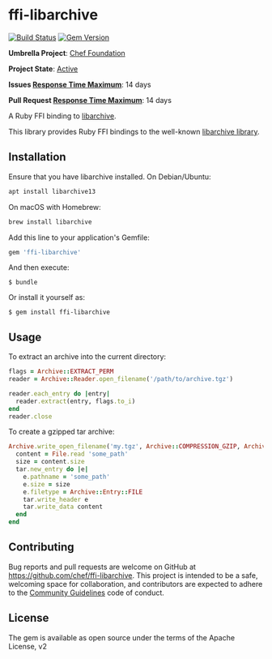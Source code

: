 # ffi-libarchive

[![Build Status](https://travis-ci.com/chef/ffi-libarchive.svg?branch=master)](https://travis-ci.com/chef/ffi-libarchive)
[![Gem Version](https://badge.fury.io/rb/ffi-libarchive.svg)](https://badge.fury.io/rb/ffi-libarchive)

**Umbrella Project**: [Chef Foundation](https://github.com/chef/chef-oss-practices/blob/master/projects/chef-foundation.md)

**Project State**: [Active](https://github.com/chef/chef-oss-practices/blob/master/repo-management/repo-states.md#active)

**Issues [Response Time Maximum](https://github.com/chef/chef-oss-practices/blob/master/repo-management/repo-states.md)**: 14 days

**Pull Request [Response Time Maximum](https://github.com/chef/chef-oss-practices/blob/master/repo-management/repo-states.md)**: 14 days

A Ruby FFI binding to [libarchive][0].

This library provides Ruby FFI bindings to the well-known
[libarchive library][0].

## Installation

Ensure that you have libarchive installed. On Debian/Ubuntu:

```sh
apt install libarchive13
```

On macOS with Homebrew:
```sh
brew install libarchive
```

Add this line to your application's Gemfile:

```ruby
gem 'ffi-libarchive'
```

And then execute:

```shell
$ bundle
```

Or install it yourself as:

```shell
$ gem install ffi-libarchive
```

## Usage

To extract an archive into the current directory:

```ruby
flags = Archive::EXTRACT_PERM
reader = Archive::Reader.open_filename('/path/to/archive.tgz')

reader.each_entry do |entry|
  reader.extract(entry, flags.to_i)
end
reader.close
```

To create a gzipped tar archive:

```ruby
Archive.write_open_filename('my.tgz', Archive::COMPRESSION_GZIP, Archive::FORMAT_TAR_PAX_RESTRICTED) do |tar|
  content = File.read 'some_path'
  size = content.size
  tar.new_entry do |e|
    e.pathname = 'some_path'
    e.size = size
    e.filetype = Archive::Entry::FILE
    tar.write_header e
    tar.write_data content
  end
end
```

## Contributing

Bug reports and pull requests are welcome on GitHub at <https://github.com/chef/ffi-libarchive>. This project is intended to be a safe, welcoming space for collaboration, and contributors are expected to adhere to the [Community Guidelines](https://docs.chef.io/community_guidelines.html) code of conduct.

## License

The gem is available as open source under the terms of the Apache License, v2

[0]: https://github.com/libarchive/libarchive
